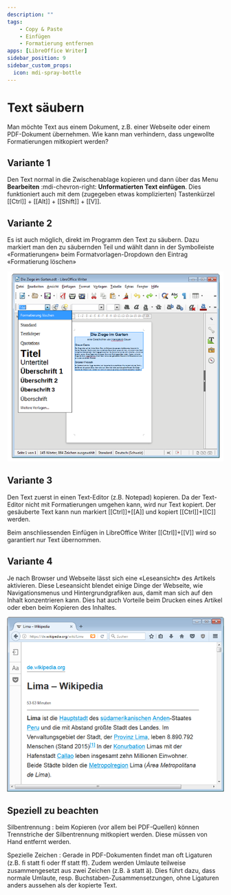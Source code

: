 ```yaml
---
description: ""
tags:
    - Copy & Paste
    - Einfügen
    - Formatierung entfernen
apps: [LibreOffice Writer]
sidebar_position: 9
sidebar_custom_props:
  icon: mdi-spray-bottle
---
```


# Text säubern



Man möchte Text aus einem Dokument, z.B. einer Webseite oder einem PDF-Dokument übernehmen. Wie kann man verhindern, dass ungewollte Formatierungen mitkopiert werden?


## Variante 1
Den Text normal in die Zwischenablage kopieren und dann über das Menu __Bearbeiten__ :mdi-chevron-right: __Unformatierten Text einfügen__.
Dies funktioniert auch mit dem (zugegeben etwas komplizierten) Tastenkürzel [[Ctrl]] + [[Alt]] + [[Shift]] + [[V]].

## Variante 2
Es ist auch möglich, direkt im Programm den Text zu säubern. Dazu markiert man den zu säubernden Teil und wählt dann in der Symbolleiste «Formatierungen» beim Formatvorlagen-Dropdown den Eintrag «Formatierung löschen»

![«Formatierung löschen» in der Symbolleiste «Formatierungen»](./images/formatierung-entfernen.lo.png)

## Variante 3
Den Text zuerst in einen Text-Editor (z.B. Notepad) kopieren. Da der Text-Editor nicht mit Formatierungen umgehen kann, wird nur Text kopiert. Der gesäuberte Text kann nun markiert [[Ctrl]]+[[A]] und kopiert [[Ctrl]]+[[C]] werden.

Beim anschliessenden Einfügen in LibreOffice Writer [[Ctrl]]+[[V]] wird so garantiert nur Text übernommen.

## Variante 4
Je nach Browser und Webseite lässt sich eine «Leseansicht» des Artikels aktivieren. Diese Leseansicht blendet einige Dinge der Webseite, wie Navigationsmenus und Hintergrundgrafiken aus, damit man sich auf den Inhalt konzentrieren kann. Dies hat auch Vorteile beim Drucken eines Artikel oder eben beim Kopieren des Inhaltes.

![Leseansicht in Firefox, aktiviert über das orangefarbene Buch-Symbol in der Adressleiste](./images/leseansicht-firefox.png)

## Speziell zu beachten

Silbentrennung
: beim Kopieren (vor allem bei PDF-Quellen) können Trennstriche der Silbentrennung mitkopiert werden. Diese müssen von Hand entfernt werden.

Spezielle Zeichen
: Gerade in PDF-Dokumenten findet man oft Ligaturen (z.B. &#xFB01; statt fi oder &#xFB00; statt ff). Zudem werden Umlaute teilweise zusammengesetzt aus zwei Zeichen (z.B. a&#x0308; statt ä). Dies führt dazu, dass normale Umlaute, resp. Buchstaben-Zusammensetzungen, ohne Ligaturen anders aussehen als der kopierte Text.

